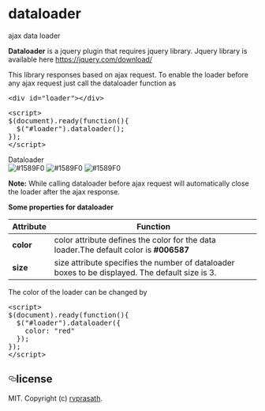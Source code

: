 # dataloader
ajax data loader

<b>Dataloader</b> is a jquery plugin that requires jquery library. Jquery library is available here <a href="https://jquery.com/download/">https://jquery.com/download/</a>

This library responses based on ajax request. To enable the loader before any ajax request just call the dataloader function as

<pre>
&#x3C;div id="loader"&#x3E;&#x3C;/div&#x3E
</pre>

<pre>
&#x3C;script&#x3E;
$(document).ready(function(){
  $("#loader").dataloader();
});
&#x3C;/script&#x3E;
</pre>

Dataloader</br>
![#1589F0](https://placehold.it/15/006587/000000?text=+) ![#1589F0](https://placehold.it/15/006587/000000?text=+) ![#1589F0](https://placehold.it/15/006587/000000?text=+)

<b>Note:</b> While calling dataloader before ajax request will automatically close the loader after the ajax response.

<b>Some properties for dataloader</b>

<table>
<thead>
<tr>
<th>Attribute</th>
<th>Function</th>
</tr>
</thead>
<tbody>
<tr>
<td><b>color</b></td>
<td>color attribute defines the color for the data loader.The default color is <b>#006587</b>
</td>
</tr>
<tr>
<td><b>size</b></td>
<td>size attribute specifies the number of dataloader boxes to be displayed. The default size is 3.</td>
</tr>
</tbody>
</table>

The color of the loader can be changed by
<pre>
&#x3C;script&#x3E;
$(document).ready(function(){
  $("#loader").dataloader({
    color: "red"
  });
});
&#x3C;/script&#x3E;
</pre>

<h2><a href="#license" aria-hidden="true" class="anchor" id="user-content-license"><svg aria-hidden="true" class="octicon octicon-link" height="16" version="1.1" viewBox="0 0 16 16" width="16"><path fill-rule="evenodd" d="M4 9h1v1H4c-1.5 0-3-1.69-3-3.5S2.55 3 4 3h4c1.45 0 3 1.69 3 3.5 0 1.41-.91 2.72-2 3.25V8.59c.58-.45 1-1.27 1-2.09C10 5.22 8.98 4 8 4H4c-.98 0-2 1.22-2 2.5S3 9 4 9zm9-3h-1v1h1c1 0 2 1.22 2 2.5S13.98 12 13 12H9c-.98 0-2-1.22-2-2.5 0-.83.42-1.64 1-2.09V6.25c-1.09.53-2 1.84-2 3.25C6 11.31 7.55 13 9 13h4c1.45 0 3-1.69 3-3.5S14.5 6 13 6z"></path></svg></a>license</h2>
<p>MIT. Copyright (c) <a href="https://github.com/rvprasath/" rel="nofollow">rvprasath</a>.</p>
